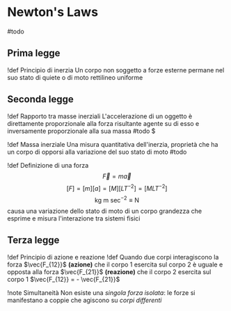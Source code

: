 # Newton's Laws
#todo
## Prima legge
!def Principio di inerzia
Un corpo non soggetto a forze esterne permane nel suo stato di quiete o di moto rettilineo uniforme
## Seconda legge
!def Rapporto tra masse inerziali
L'accelerazione di un oggetto è direttamente proporzionale alla forza risultante agente su di esso e inversamente proporzionale alla sua massa
#todo
$

!def Massa inerziale
Una misura quantitativa dell'inerzia, proprietà che ha un corpo di opporsi alla variazione del suo stato di moto
#todo

!def Definizione di una forza
$$\vec{F}=m\vec{a}$$
$$[F] = [m][a] = [M][LT^{-2}] = [MLT^{-2}]$$
$$\text{kg m sec}^{-2} \equiv \text{N}$$
causa una variazione dello stato di moto di un corpo
grandezza che esprime e misura l'interazione tra sistemi fisici
## Terza legge
!def Principio di azione e reazione
!def
Quando due corpi interagiscono la forza $\vec{F_{12}}$ **(azione)** che il corpo $1$ esercita sul corpo $2$ è uguale e opposta alla forza $\vec{F_{21}}$ **(reazione)** che il corpo $2$ esercita  sul corpo $1$
$\vec{F_{12}} = - \vec{F_{21}}$

!note Simultaneità
Non esiste una *singola forza isolata*: le forze si manifestano a coppie che agiscono su *corpi differenti*
